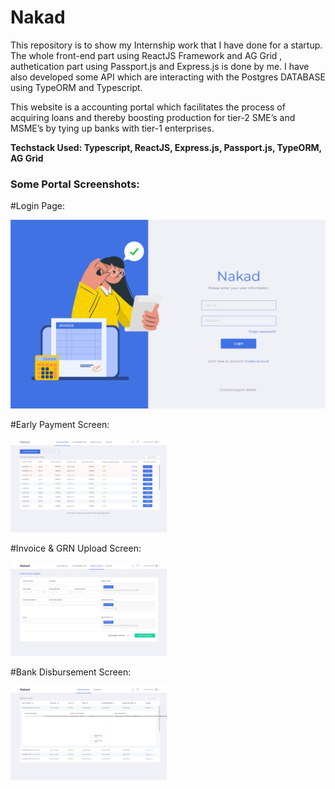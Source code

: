 # Nakad

This repository is to show my Internship work that I have done for a startup. The whole front-end part using ReactJS Framework and AG Grid , authetication part using Passport.js and Express.js is done by me. I have also developed some API which are interacting with the Postgres DATABASE using TypeORM and Typescript.

This website is a accounting portal which facilitates the process of acquiring loans and thereby boosting production for tier-2
SME’s and MSME’s by tying up banks with tier-1 enterprises.

**Techstack Used: Typescript, ReactJS, Express.js, Passport.js, TypeORM, AG Grid**


### Some Portal Screenshots:

#Login Page:

<img src="media/Login_Screen.png">

#Early Payment Screen:

<img src="media/Early_Payment_Pipeline.png" width="250">

#Invoice & GRN Upload Screen:

<img src="media/Invoice&GRN_Upload.png" width="250">

#Bank Disbursement Screen:

<img src="media/Bank_Disbursement.png" width="250">

